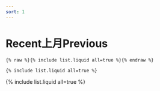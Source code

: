 ```yaml
---
sort: 1
---
```


# Recent上月Previous

```
{% raw %}{% include list.liquid all=true %}{% endraw %}

{% include list.liquid all=true %}
```

{% include list.liquid all=true %}
